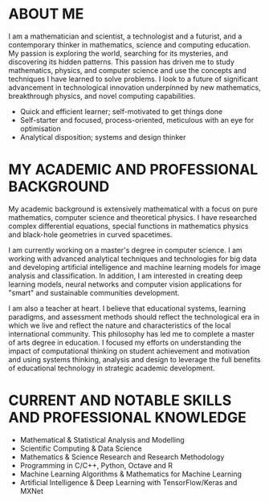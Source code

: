 # ABOUT ME

<p>
I am a mathematician and scientist, a technologist and a futurist, and a contemporary thinker in mathematics, science and computing education. My passion is exploring the world, searching for its mysteries, and discovering its hidden patterns. This passion has driven me to study mathematics, physics, and computer science and use the concepts and techniques I have learned to solve problems. I look to a future of significant advancement in technological innovation underpinned by new mathematics, breakthrough physics, and novel computing capabilities.
</p>
<p>
  <ul>
    <li>Quick and efficient learner; self-motivated to get things done</li>
    <li>Self-starter and focused, process-oriented, meticulous with an eye for optimisation</li>
    <li>Analytical disposition; systems and design thinker</li>
  </ul>
</p>

# MY ACADEMIC AND PROFESSIONAL BACKGROUND

<p>
My academic background is extensively mathematical with a focus on pure mathematics, computer science and theoretical physics. I have researched complex differential equations, special functions in mathematics physics and black-hole geometries in curved spacetimes.
</p>
<p>
I am currently working on a master's degree in computer science. I am working with advanced analytical techniques and technologies for big data and developing artificial intelligence and machine learning models for image analysis and classification. In addition, I am interested in creating deep learning models, neural networks and computer vision applications for "smart" and sustainable communities development.
</p>
<p>
I am also a teacher at heart. I believe that educational systems, learning paradigms, and assessment methods should reflect the technological era in which we live and reflect the nature and characteristics of the local international community. This philosophy has led me to complete a master of arts degree in education. I focused my efforts on understanding the impact of computational thinking on student achievement and motivation and using systems thinking, analysis and design to leverage the full benefits of educational technology in strategic academic development.
</p>

# CURRENT AND NOTABLE SKILLS AND PROFESSIONAL KNOWLEDGE

<p>
  <ul>
    <li>Mathematical & Statistical Analysis and Modelling</li>
    <li>Scientific Computing & Data Science</li>
    <li>Mathematics & Science Research and Research Methodology</li>
    <li>Programming in C/C++, Python, Octave and R</li>
    <li>Machine Learning Algorithms & Mathematics for Machine Learning</li>
    <li>Artificial Intelligence & Deep Learning with TensorFlow/Keras and MXNet</li>
  </ul>
</p>
